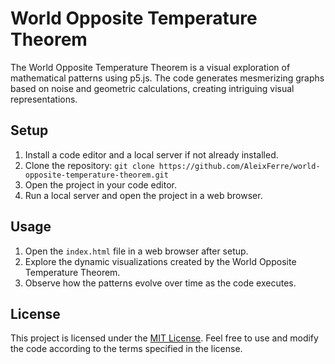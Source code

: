 # World Opposite Temperature Theorem

The World Opposite Temperature Theorem is a visual exploration of mathematical patterns using p5.js. The code generates mesmerizing graphs based on noise and geometric calculations, creating intriguing visual representations.

## Setup
1. Install a code editor and a local server if not already installed.
2. Clone the repository: `git clone https://github.com/AleixFerre/world-opposite-temperature-theorem.git`
3. Open the project in your code editor.
4. Run a local server and open the project in a web browser.

## Usage
1. Open the `index.html` file in a web browser after setup.
2. Explore the dynamic visualizations created by the World Opposite Temperature Theorem.
3. Observe how the patterns evolve over time as the code executes.

## License
This project is licensed under the [MIT License](LICENSE). Feel free to use and modify the code according to the terms specified in the license.
